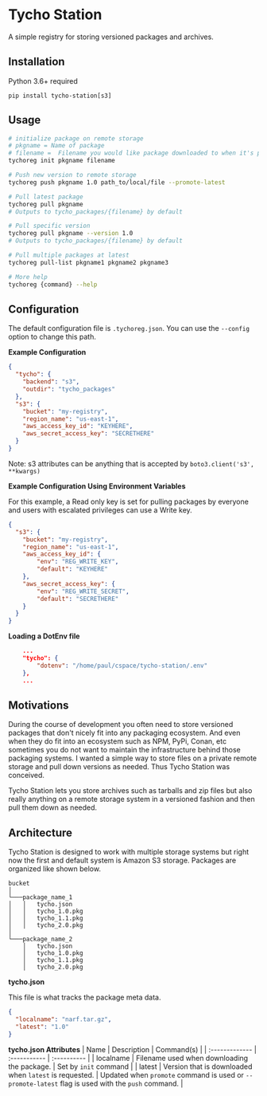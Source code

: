 # Tycho Station

A simple registry for storing versioned packages and archives.

## Installation

Python 3.6+ required

`pip install tycho-station[s3]`

## Usage

```bash
# initialize package on remote storage
# pkgname = Name of package
# filename =  Filename you would like package downloaded to when it's pulled
tychoreg init pkgname filename

# Push new version to remote storage
tychoreg push pkgname 1.0 path_to/local/file --promote-latest

# Pull latest package
tychoreg pull pkgname
# Outputs to tycho_packages/{filename} by default

# Pull specific version
tychoreg pull pkgname --version 1.0
# Outputs to tycho_packages/{filename} by default

# Pull multiple packages at latest
tychoreg pull-list pkgname1 pkgname2 pkgname3

# More help
tychoreg {command} --help
```
## Configuration

The default configuration file is `.tychoreg.json`. You can use the `--config` option to change this path.

**Example Configuration**

```json
{
  "tycho": {
    "backend": "s3",
    "outdir": "tycho_packages"
  },
  "s3": {
    "bucket": "my-registry",
    "region_name": "us-east-1",
    "aws_access_key_id": "KEYHERE",
    "aws_secret_access_key": "SECRETHERE"
  }
}
```

Note: s3 attributes can be anything that is accepted by `boto3.client('s3', **kwargs)`

**Example Configuration Using Environment Variables**

For this example, a Read only key is set for pulling packages by everyone and users with escalated privileges can use a Write key.

```json
{
  "s3": {
    "bucket": "my-registry",
    "region_name": "us-east-1",
    "aws_access_key_id": {
        "env": "REG_WRITE_KEY",
        "default": "KEYHERE"
    },
    "aws_secret_access_key": {
        "env": "REG_WRITE_SECRET",
        "default": "SECRETHERE"
    }
  }
}
```

**Loading a DotEnv file**
```json
    ...
    "tycho": {
        "dotenv": "/home/paul/cspace/tycho-station/.env"
    },
    ...
```


## Motivations

During the course of development you often need to store versioned packages that don't nicely fit into any packaging ecosystem. And even when they do fit into an ecosystem such as NPM, PyPi, Conan, etc sometimes you do not want to maintain the infrastructure behind those packaging systems. I wanted a simple way to store files on a private remote storage and pull down versions as needed. Thus Tycho Station was conceived.

Tycho Station lets you store archives such as tarballs and zip files but also really anything on a remote storage system in a versioned fashion and then pull them down as needed.

## Architecture

Tycho Station is designed to work with multiple storage systems but right now the first and default system is Amazon S3 storage. Packages are organized like shown below.

```
bucket
│
└───package_name_1
│   │   tycho.json
│   │   tycho_1.0.pkg
│   │   tycho_1.1.pkg
│   │   tycho_2.0.pkg
│
└───package_name_2
    │   tycho.json
    │   tycho_1.0.pkg
    │   tycho_1.1.pkg
    │   tycho_2.0.pkg
```

**tycho.json**

This file is what tracks the package meta data.

```json
{
  "localname": "narf.tar.gz",
  "latest": "1.0"
}
```

**tycho.json Attributes**
| Name           | Description  | Command(s)  |
| :------------- | :----------- | :---------- |
| localname      | Filename used when downloading the package. | Set by `init` command |
| latest         | Version that is downloaded when `latest` is requested. | Updated when `promote` command is used or `--promote-latest` flag is used with the `push` command. |
